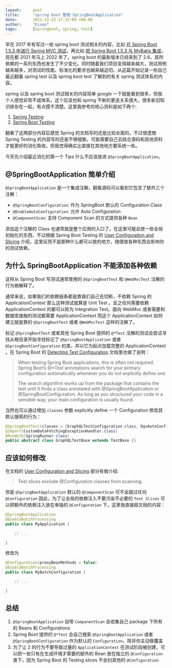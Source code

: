 ```yaml
---
layout:     post
title:      "spring boot 整理 SpringBootApplication"
date:       2021-12-23 17:15:00 +08:00
author:     "Eisen"
tags:       [springboot, spring, test]
---
```


早在 2017 年有写过一些 spring boot 测试相关的内容，比如 [在 Spring Boot 1.5.3 中进行 Spring MVC 测试](/spring-mvc-and-test)，再比如 [把 Spring Boot 1.5.3 与 MyBatis 集成](/spring-mvc-and-mybatis)。现在都 2021 年马上 2022 年了，spring boot 的最新版本已经来到了 2.6，其所依赖的一系列东西也发生了不少变化。同时随着我们项目变得越来越大，测试用例越来越多，对测试的性能、标准化的要求也越来越迫切。从这篇开始记录一些自己最近翻看 spring test 以及 spring boot test 了解到的有关 spring 测试体系的内容。

spring 以及 spring boot 测试相关的内容简单 google 一下就能看到很多，但我个人感觉非常不成体系，这个应该也和 spring 不断的更迭关系很大，很多新旧知识掺杂在一起，有点摸不清楚。这里我参考的核心资料是如下两个:

1. [Spring Testing](https://docs.spring.io/spring-framework/docs/current/reference/html/testing.html)
2. [Spring Boot Testing](https://docs.spring.io/spring-boot/docs/current/reference/html/features.html#features.testing)

翻看了这两部分内容后感觉 Spring 的文档写的还是比较全面的，不过很遗憾 Spring Testing 的内容写的还是不够细致，可能需要自己去结合源码和其他资料才能更好的消化吸收。但我觉得确实比直接在其他地方要系统一些。

今天先介绍最近消化的第一个 Tips 什么不应该放进 `@SpringBootApplication`。

## @SpringBootApplication 简单介绍

`@SpringBootApplication` 是一个集成注解，翻看源码可以看到它包含了额外三个注解：

- `@SpringBootConfiguration`: 作为 SpringBoot 默认的 Configuration Class
- `@EnableAutoConfiguration`: 允许 Auto Configuration
- `@ComponentScan`: 支持 Component Scan 的方式提供各种 `Bean`

添加这个注解的 Class 也通常就是整个应用的入口了。在这里可能会放一些全局初始化的东西，不过根据 Spring Boot Testing 的 [User Configuration and Slicing](https://docs.spring.io/spring-boot/docs/current/reference/html/features.html#features.testing.spring-boot-applications.user-configuration-and-slicing) 介绍，这里反而不是那种什么都可以放的地方，随便放各种东西会影响你的测试依赖。

## 为什么 SpringBootApplication 不能添加各种依赖

这样从 Spring Boot 写测试通常使用的 `@SpringBootTest` 和 `@WebMvcTest` 注解的行为做解释了。

通常来说，如果我们的依赖链条都是靠我们自己去切断，不依赖 Spring 的 ApplicationContext 那么这种测试就算是 Unit Test 。反之任何需要依赖 ApplicationContext 的都可以称为 Integration Test。面向 WebMvc 或者需要和数据库接触的测试都需要 ApplicationContext 而这个 ApplicationContext 如何建立就是靠的 `@SpringBootTest` 或者 `@WebMvcTest` 这样的注解了。

标记 `@SpringBootTest` 或者其他 Spring Boot 提供的 `@*Test` 注解的测试会尝试寻找从根目录开始寻找标记了 `@SpringBootApplication` 或者 `@SpringBootConfiguration` 的类，并以它为起点加载完整的 ApplicationContext 。在 Spring Boot 的 [Detecting Test Configuration](https://docs.spring.io/spring-boot/docs/current/reference/html/features.html#features.testing.spring-boot-applications.detecting-configuration) 文档里也做了说明：

> When testing Spring Boot applications, this is often not required. Spring Boot’s @*Test annotations search for your primary configuration automatically whenever you do not explicitly define one.
>
> The search algorithm works up from the package that contains the test until it finds a class annotated with @SpringBootApplication or @SpringBootConfiguration. As long as you structured your code in a sensible way, your main configuration is usually found.

当然也可以通过增加 `classes` 参数 explicitly define 一个 Configuration 修改其默认搜索的行为：

```java
@SpringBootTest(classes = {GraphQLTestConfiguration.class, DgsAutoConfiguration.class})
@Import(CustomDataFetchingExceptionHandler.class)
@RunWith(SpringRunner.class)
public abstract class GraphQLTestBase extends TestBase {}
```

## 应该如何修改

在文档的 [User Configuration and Slicing](https://docs.spring.io/spring-boot/docs/current/reference/html/features.html#features.testing.spring-boot-applications.user-configuration-and-slicing) 部分有做介绍:

> Test slices exclude @Configuration classes from scanning. 

但是 `@SpringBootApplication` 默认的 `@ComponentScan` 可不会跳过任何 `@Configuration` 因此，为了让全局的依赖注入不要污染不必要的 `Test Slices` 可以把额外的依赖注入放在单独的 `@Configuration` 下，这里我直接超文档的内容：

```java
@SpringBootApplication
@EnableBatchProcessing
public class MyApplication {

    // ...

}
```

修改为 

```java
@Configuration(proxyBeanMethods = false)
@EnableBatchProcessing
public class MyBatchConfiguration {

    // ...

}
```

## 总结

1. `@SpringBootApplication` 自带 `ComponentScan` 会收集自己 package 下所有的 Beans 和 Configurations
2. Spring Boot 提供的 `@*Test` 会自己搜索 `@SpringBootApplication` 或者 `@SpringBootConfiguration` 作为默认的 `Configuration`，除非你主动做覆盖
3. 为了让 2 的行为不要导致过量的 `ApplicationContext` 在测试阶段被创建，可以把一些只有在生成环境才需要的额外的 Bean 放在独立的 `@Configuration` 类下，因为 Spring Boot 的 Testing slices 不会扫其他的 `@Configuration`
